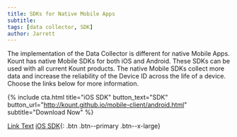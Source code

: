 ```yaml
---
title: SDKs for Native Mobile Apps
subtitle:
tags: [data collector, SDK]
author: Jarrett
---
```


The implementation of the Data Collector is different for native Mobile Apps. Kount has native Mobile
SDKs for both iOS and Android. These SDKs can be used with all current Kount products. The native
Mobile SDKs collect more data and increase the reliability of the Device ID across the life of a device.
Choose the links below for more information.

{% include cta.html title="iOS SDK" button_text="SDK" button_url="http://kount.github.io/mobile-client/android.html" subtitle="Download Now" %}

<a href="#" class="btn btn--primary">Link Text</a>
[iOS SDK](#http://kount.github.io/mobile-client/android.html){: .btn .btn--primary .btn--x-large}
